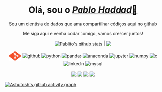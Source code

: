 <div>
  
  <h1 align="center">
   Olá, sou o 
    <a href="https://www.linkedin.com/in/pablo-haddad-b038121ba/"><i>Pablo Haddad</i>🫡</a>
  </h1>
  
  <p align="center">
   Sou um cientista de dados que ama compartilhar códigos aqui no github
    
  </p>
  
  <p align="center">
    Me siga aqui e venha codar comigo, vamos crescer juntos!
  </p>
  
</div>

<div align="center">
  <a href="github.com/pablitohaddad">
    <a href="https://github.com/pablitohaddad/github-readme-stats"><img align="center" src="https://github-readme-stats.vercel.app/api?username=pablitohaddad&show_icons=true&include_all_commits=true&theme=highcontrast&hide_border=true" alt="Pablito's github stats" /></a> | <a href="https://github.com/pablitohaddad/github-readme-stats"><img align="center" src="https://github-readme-stats.vercel.app/api/top-langs/?username=pablitohaddad&layout=compact&theme=highcontrast&hide_border=true" /></a>
  </a>
</div>

<div align="center" valign="top"><br>
  <img align="center" alt="git" height="30" width="40" src="https://raw.githubusercontent.com/devicons/devicon/master/icons/git/git-original.svg">
  <img align="center" alt="github" height="35" width="35" src="https://cdn.jsdelivr.net/gh/devicons/devicon/icons/github/github-original.svg">
  <img align="center" alt="python" height="35" width="35" src="https://cdn.jsdelivr.net/gh/devicons/devicon/icons/python/python-plain.svg">
  <img align="center" alt="pandas" height="35" width="35" src="https://cdn.jsdelivr.net/gh/devicons/devicon/icons/pandas/pandas-original.svg">
  <img align="center" alt="anaconda" height="35" width="35" src="https://cdn.jsdelivr.net/gh/devicons/devicon/icons/anaconda/anaconda-original.svg">
  <img align="center" alt="jupyter" height="35" width="35" src="https://cdn.jsdelivr.net/gh/devicons/devicon/icons/jupyter/jupyter-original-wordmark.svg">
  <img align="center" alt="numpy" height="35" width="35" src="https://cdn.jsdelivr.net/gh/devicons/devicon/icons/numpy/numpy-original.svg">
  <img align="center" alt="c" height="35" width="35" src="https://cdn.jsdelivr.net/gh/devicons/devicon/icons/c/c-original.svg">
  <img align="center" alt="linkedin" height="35" width="35" src="https://cdn.jsdelivr.net/gh/devicons/devicon/icons/linkedin/linkedin-original.svg">
  <img align="center" alt="mysql" height="35" width="35" src="https://cdn.jsdelivr.net/gh/devicons/devicon/icons/mysql/mysql-original.svg">
  
  
</div><br>

<div align="center">  
  <a href="https://www.instagram.com/pablitohaddad/" target="_blank"><img src="https://img.shields.io/badge/-Instagram-%23E4405F?style=for-the-badge&logo=instagram&logoColor=white" target="_blank"></a>
  <a href="https://www.linkedin.com/in/pablo-haddad-b038121ba/" target="_blank"><img src="https://img.shields.io/badge/-LinkedIn-%230077B5?style=for-the-badge&logo=linkedin&logoColor=white" target="_blank"></a> 
  <a href="pablitohaddad@gmail.com"><img src="https://img.shields.io/badge/-Gmail-%23333?style=for-the-badge&logo=gmail&logoColor=white" target="_blank"></a>
   <a href="https://twitter.com/DevHaddad" target="_blank"><img src="https://img.shields.io/badge/Twitter-1DA1F2?style=for-the-badge&logo=twitter&logoColor=white"></a> 
  
</div>

[![Ashutosh's github activity graph](https://github-readme-activity-graph.vercel.app/graph?username=pablitohaddad&theme=high-contrast)](https://github.com/ashutosh00710/github-readme-activity-graph)

<div align="center">

